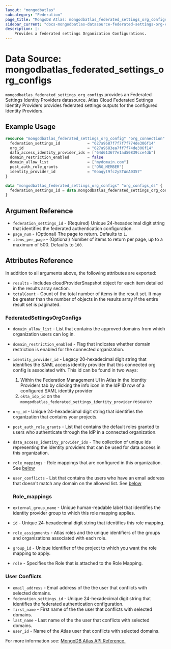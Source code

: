 ```yaml
---
layout: "mongodbatlas"
subcategory: "Federation"
page_title: "MongoDB Atlas: mongodbatlas_federated_settings_org_configs"
sidebar_current: "docs-mongodbatlas-datasource-federated-settings-org-configs"
description: |-
    Provides a federated settings Organization Configurations.
---
```


# Data Source: mongodbatlas_federated_settings_org_configs

`mongodbatlas_federated_settings_org_configs` provides an Federated Settings Identity Providers datasource. Atlas Cloud Federated Settings Identity Providers provides federated settings outputs for the configured Identity Providers.


## Example Usage

```terraform
resource "mongodbatlas_federated_settings_org_config" "org_connection" {
  federation_settings_id            = "627a9687f7f7f7f774de306f14"
  org_id                            = "627a9683ea7ff7f74de306f14"
  data_access_identity_provider_ids = ["64d613677e1ad50839cce4db"]
  domain_restriction_enabled        = false
  domain_allow_list                 = ["mydomain.com"]
  post_auth_role_grants             = ["ORG_MEMBER"]
  identity_provider_id              = "0oaqyt9fc2ySTWnA0357"
}

data "mongodbatlas_federated_settings_org_configs" "org_configs_ds" {
  federation_settings_id = data.mongodbatlas_federated_settings_org_config.org_connection.federation_settings_id
}
```

## Argument Reference

* `federation_settings_id` - (Required) Unique 24-hexadecimal digit string that identifies the federated authentication configuration. 
* `page_num` - (Optional)  	The page to return. Defaults to `1`.
* `items_per_page` - (Optional) Number of items to return per page, up to a maximum of 500. Defaults to `100`.

## Attributes Reference

In addition to all arguments above, the following attributes are exported:

* `results` - Includes cloudProviderSnapshot object for each item detailed in the results array section.
* `totalCount` - Count of the total number of items in the result set. It may be greater than the number of objects in the results array if the entire result set is paginated.

### FederatedSettingsOrgConfigs

* `domain_allow_list` - List that contains the approved domains from which organization users can log in.
* `domain_restriction_enabled` - Flag that indicates whether domain restriction is enabled for the connected organization.
* `identity_provider_id` - Legacy 20-hexadecimal digit string that identifies the SAML access identity provider that this connected org config is associated with. This id can be found in two ways:
  1. Within the Federation Management UI in Atlas in the Identity Providers tab by clicking the info icon in the IdP ID row of a configured SAML identity provider
  2. `okta_idp_id` on the `mongodbatlas_federated_settings_identity_provider` resource
* `org_id` - Unique 24-hexadecimal digit string that identifies the organization that contains your projects.
* `post_auth_role_grants` - List that contains the default roles granted to users who authenticate through the IdP in a connected organization.
* `data_access_identity_provider_ids` - The collection of unique ids representing the identity providers that can be used for data access in this organization.
* `role_mappings` - Role mappings that are configured in this organization. See [below](#role_mappings)
* `user_conflicts` - List that contains the users who have an email address that doesn't match any domain on the allowed list. See [below](#user-conflicts)

  ### Role_mappings
* `external_group_name` - Unique human-readable label that identifies the identity provider group to which this role mapping applies.
* `id` - Unique 24-hexadecimal digit string that identifies this role mapping.
* `role_assignments` - Atlas roles and the unique identifiers of the groups and organizations associated with each role.
* `group_id` - Unique identifier of the project to which you want the role mapping to apply.
* `role` - Specifies the Role that is attached to the Role Mapping.
### User Conflicts
* `email_address` - Email address of the the user that conflicts with selected domains.
* `federation_settings_id` - Unique 24-hexadecimal digit string that identifies the federated authentication configuration.
* `first_name` - First name of the the user that conflicts with selected domains.
* `last_name` - Last name of the the user that conflicts with selected domains.
* `user_id` - Name of the Atlas user that conflicts with selected domains.

For more information see: [MongoDB Atlas API Reference.](https://www.mongodb.com/docs/atlas/reference/api/federation-configuration/)

